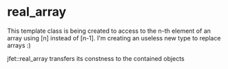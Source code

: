 # real_array
This template class is being created to access to the n-th element of an array using [n] instead of [n-1].
I'm creating an useless new type to replace arrays :)

jfet::real_array transfers its constness to the contained objects
